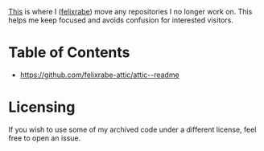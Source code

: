 [This](https://github.com/felixrabe-attic) is where I ([felixrabe](https://github.com/felixrabe)) move any
repositories I no longer work on.  This helps me keep focused and avoids
confusion for interested visitors.

# Table of Contents

-   https://github.com/felixrabe-attic/attic--readme

# Licensing

If you wish to use some of my archived code under a different license, feel
free to open an issue.
